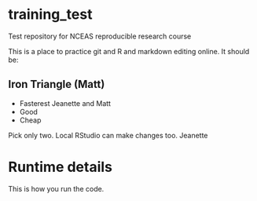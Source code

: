 # training_test
Test repository for NCEAS reproducible research course

This is a place to practice git and R and markdown editing online. It should be:

## Iron Triangle (Matt)

- Fasterest Jeanette and Matt
- Good
- Cheap

Pick only two. Local RStudio can make changes too.
Jeanette

# Runtime details

This is how you run the code.
